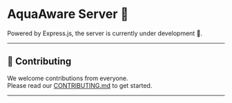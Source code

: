 # AquaAware Server 🌊

Powered by Express.js, the server is currently under development 🚧.

---

## 🤝 Contributing

We welcome contributions from everyone.  
Please read our [CONTRIBUTING.md](./CONTRIBUTING.md) to get started.

---